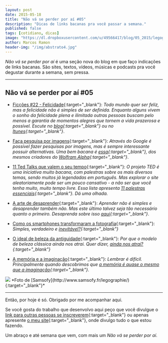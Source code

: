 ```yaml
---
layout: post
date: 2015-05-18
title: "Não vá se perder por aí #05"
description: "Dicas de links bacanas pra você passar a semana."
published: false
tags: [cotidiano, dicas]
image: "https://dl.dropboxusercontent.com/u/49566417/blog/05_2015/legographie-zupi-1.jpg"
author: Marcos Ramon
header-img: "/img/abstrato4.jpg"
---
```


*Não vá se perder por aí* é uma seção nova do blog em que faço indicações de links bacanas. São sites, textos, vídeos, músicas e podcasts pra você degustar durante a semana, sem pressa.

---

## Não vá se perder por aí #05

- [Ficções #22 - Felicidade](http://www.marcosramon.net/ficcoes/ficcoes-22-felicidade){:target="_blank"}: <i>Todo mundo quer ser feliz, mas a felicidade não é simples de ser definida. Enquanto alguns vivem o sonho da felicidade plena e ilimitada outras pessoas buscam pelo menos a garantia de momentos alegres que tornem a vida prazerosa e possível. Escute no [blog](http://www.marcosramon.net/ficcoes/ficcoes-22-felicidade){:target="_blank"} ou no [Itunes](https://itunes.apple.com/br/podcast/ficcoes-marcos-ramon/id967600465?l=en){:target="_blank"}</i>.

- [Faça pesquisa por imagens](https://www.imageidentify.com/){:target="_blank"}: <i>Através do Google é possível fazer pesquisas por imagens, mas é sempre interessante possuir alternativas. Uma bem bacana é [essa](https://www.imageidentify.com/){:target="_blank"}, dos mesmos criadores do [Wolfram Alpha](http://www.wolframalpha.com/){:target="_blank"}</i>.

- [11 Ted Talks que valem o seu tempo](https://www.ted.com/playlists/77/11_must_see_ted_talks){:target="_blank"}: <i>O projeto *TED* é uma iniciativa muito bacana, com palestras sobre os mais diversos temas, sendo muitos já legendadas em português. Mas explorar o site aleatoriamente pode ser um pouco cansativo - a não ser que você tenha muito, muito tempo livre. Essa lista apresenta [11 palestras essenciais](https://www.ted.com/playlists/77/11_must_see_ted_talks){:target="_blank"}. Dá uma olhada.</i>

- [A arte de desaprender](http://blogs.edweek.org/edweek/learning_deeply/2015/04/the_paradox_of_deeper_learning_the_unlearning_curve.html){:target="_blank"}: <i>Aprender não é simples e desaprender também não. Mas este último talvez seja tão necessário quanto o primeiro. Desaprenda sobre isso [aqui](https://www.noodle.com/articles/the-paradox-of-unlearning){:target="_blank"}</i>.

- [Como os smartphones transformaram a fotografia](http://petapixel.com/2015/05/12/how-smartphones-have-changed-photography-in-three-numbers/){:target="_blank"}: <i>Simples, verdadeiro e [inevitável?](http://petapixel.com/2015/05/12/how-smartphones-have-changed-photography-in-three-numbers/){:target="_blank"}</i>

- [O ideal de beleza da antiguidade](http://www.nytimes.com/2015/05/18/arts/design/the-body-beautiful-the-classical-ideal-in-ancient-greek-art.html?_r=0){:target="_blank"}: <i>Por que o modelo de beleza clássica ainda nos atrai. Quer dizer, [ainda nos atrai?](http://www.nytimes.com/2015/05/18/arts/design/the-body-beautiful-the-classical-ideal-in-ancient-greek-art.html?_r=0){:target="_blank"}</i>

- [A memória e a imaginação](http://www.arcano5.com.br/a-memoria-e-a-imaginacao/){:target="_blank"}: <i>Lembrar é difícil. Principalmente quando descobrimos que [a memória é quase o mesmo que a imaginação](http://www.arcano5.com.br/a-memoria-e-a-imaginacao/){:target="_blank"}.</i>

<img src="https://dl.dropboxusercontent.com/u/49566417/blog/05_2015/legographie-zupi-1.jpg">
*Foto de [Samsofy](http://www.samsofy.fr/legographie/){:target="_blank"}*
  
---

Então, por hoje é só. Obrigado por me acompanhar aqui.

Se você gosta do trabalho que desenvolvo aqui peço que você divulgue o [link para outras pessoas se inscreverem](http://eepurl.com/M7pQn){:target="_blank"} ou apenas apresente [o meu site](http://www.marcosramon.net/){:target="_blank"}, onde divulgo tudo o que estou fazendo.

Um abraço e até semana que vem, com mais um *Não vá se perder por aí*.
